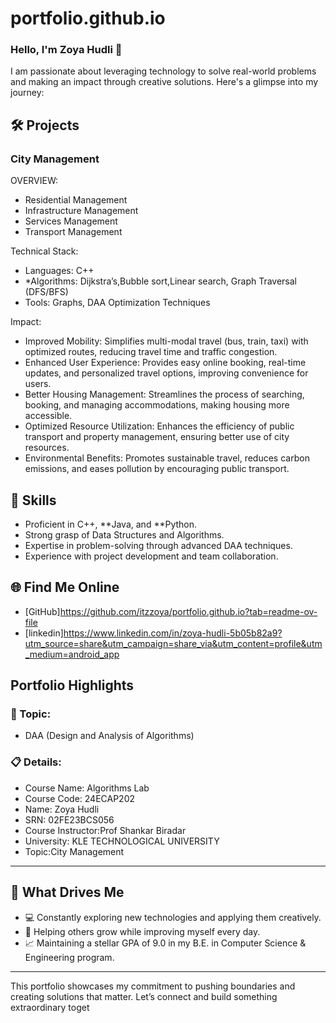 # portfolio.github.io
### Hello, I'm Zoya Hudli 👋

I am passionate about leveraging technology to solve real-world problems and making an impact through creative solutions. 
Here's a glimpse into my journey:  


## 🛠 Projects

### City Management

OVERVIEW:

- Residential Management
- Infrastructure Management
- Services Management
- Transport Management

Technical Stack:

- Languages: C++ 
- *Algorithms: Dijkstra’s,Bubble sort,Linear search, Graph Traversal (DFS/BFS)
- Tools: Graphs, DAA Optimization Techniques  

Impact:

- Improved Mobility: Simplifies multi-modal travel (bus, train, taxi) with optimized routes, reducing travel time and traffic congestion.
- Enhanced User Experience: Provides easy online booking, real-time updates, and personalized travel options, improving convenience for 
  users.
- Better Housing Management: Streamlines the process of searching, booking, and managing accommodations, making housing more accessible.
- Optimized Resource Utilization: Enhances the efficiency of public transport and property management, ensuring better use of city 
  resources.
- Environmental Benefits: Promotes sustainable travel, reduces carbon emissions, and eases pollution by encouraging public transport.

## 🚀 Skills  

- Proficient in C++, **Java, and **Python.  
- Strong grasp of Data Structures and Algorithms.  
- Expertise in problem-solving through advanced DAA techniques.  
- Experience with project development and team collaboration.  


## 🌐 Find Me Online

- [GitHub]https://github.com/itzzoya/portfolio.github.io?tab=readme-ov-file
- [linkedin]https://www.linkedin.com/in/zoya-hudli-5b05b82a9?utm_source=share&utm_campaign=share_via&utm_content=profile&utm_medium=android_app


## Portfolio Highlights

### 🎯 Topic: 

- DAA (Design and Analysis of Algorithms)  
  

### 📋 Details:

- Course Name: Algorithms Lab 
- Course Code: 24ECAP202  
- Name: Zoya Hudli 
- SRN: 02FE23BCS056 
- Course Instructor:Prof Shankar Biradar 
- University: KLE TECHNOLOGICAL UNIVERSITY
- Topic:City Management

---

## 🎨 What Drives Me  
- 💻 Constantly exploring new technologies and applying them creatively.  
- 🤝 Helping others grow while improving myself every day.  
- 📈 Maintaining a stellar GPA of 9.0 in my B.E. in Computer Science & Engineering program.  

---

This portfolio showcases my commitment to pushing boundaries and creating solutions that matter. Let’s connect and build something extraordinary toget

